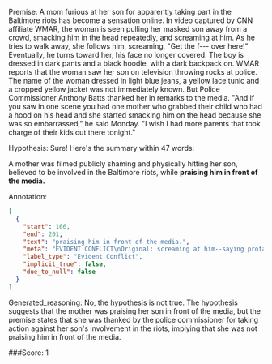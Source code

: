 
Premise:
A mom furious at her son for apparently taking part in the Baltimore riots has become a sensation online. In video captured by CNN affiliate WMAR, the woman is seen pulling her masked son away from a crowd, smacking him in the head repeatedly, and screaming at him. As he tries to walk away, she follows him, screaming, "Get the f--- over here!" Eventually, he turns toward her, his face no longer covered.  The boy is dressed in dark pants and a black hoodie, with a dark backpack on. WMAR reports that the woman saw her son on television throwing rocks at police. The name of the woman dressed in light blue jeans, a yellow lace tunic and a cropped yellow jacket was not immediately known. But Police Commissioner Anthony Batts thanked her in remarks to the media. "And if you saw in one scene you had one mother who grabbed their child who had a hood on his head and she started smacking him on the head because she was so embarrassed," he said Monday.  "I wish I had more parents that took charge of their kids out there tonight."


Hypothesis:
Sure! Here's the summary within 47 words:

A mother was filmed publicly shaming and physically hitting her son, believed to be involved in the Baltimore riots, while **praising him in front of the media.**

Annotation:
```json
[
  {
    "start": 166,
    "end": 201,
    "text": "praising him in front of the media.",
    "meta": "EVIDENT CONFLICT\nOriginal: screaming at him--saying profanities\nGenerated: praising him in front of the media",
    "label_type": "Evident Conflict",
    "implicit_true": false,
    "due_to_null": false
  }
]
```

Generated_reasoning:
No, the hypothesis is not true. The hypothesis suggests that the mother was praising her son in front of the media, but the premise states that she was thanked by the police commissioner for taking action against her son's involvement in the riots, implying that she was not praising him in front of the media.

###Score:
1
